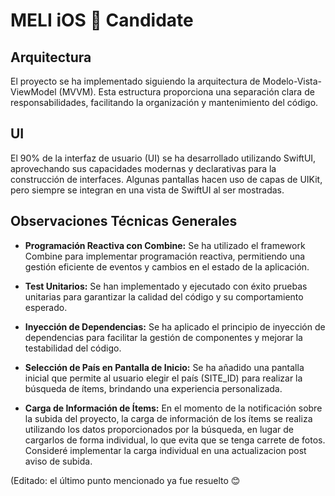 # MELI iOS 🍎 Candidate

## Arquitectura
El proyecto se ha implementado siguiendo la arquitectura de Modelo-Vista-ViewModel (MVVM). Esta estructura proporciona una separación clara de responsabilidades, facilitando la organización y mantenimiento del código.

## UI
El 90% de la interfaz de usuario (UI) se ha desarrollado utilizando SwiftUI, aprovechando sus capacidades modernas y declarativas para la construcción de interfaces. Algunas pantallas hacen uso de capas de UIKit, pero siempre se integran en una vista de SwiftUI al ser mostradas.

## Observaciones Técnicas Generales
- **Programación Reactiva con Combine:** Se ha utilizado el framework Combine para implementar programación reactiva, permitiendo una gestión eficiente de eventos y cambios en el estado de la aplicación.

- **Test Unitarios:** Se han implementado y ejecutado con éxito pruebas unitarias para garantizar la calidad del código y su comportamiento esperado.

- **Inyección de Dependencias:** Se ha aplicado el principio de inyección de dependencias para facilitar la gestión de componentes y mejorar la testabilidad del código.

- **Selección de País en Pantalla de Inicio:** Se ha añadido una pantalla inicial que permite al usuario elegir el país (SITE_ID) para realizar la búsqueda de ítems, brindando una experiencia personalizada.

- **Carga de Información de Ítems:** En el momento de la notificación sobre la subida del proyecto, la carga de información de los ítems se realiza utilizando los datos proporcionados por la búsqueda, en lugar de cargarlos de forma individual, lo que evita que se tenga carrete de fotos. Consideré implementar la carga individual en una actualizacion post aviso de subida.

(Editado: el último punto mencionado ya fue resuelto 😊
